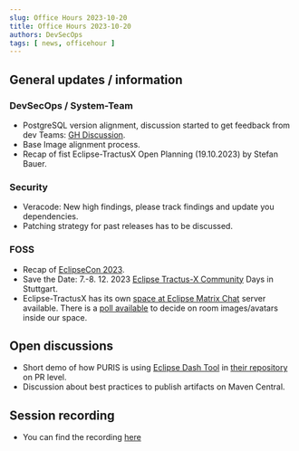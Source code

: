 ```yaml
---
slug: Office Hours 2023-10-20
title: Office Hours 2023-10-20
authors: DevSecOps
tags: [ news, officehour ]
---
```


## General updates / information

### DevSecOps / System-Team

- PostgreSQL version alignment, discussion started to get feedback from dev Teams: [GH Discussion](https://github.com/eclipse-tractusx/sig-infra/discussions/308).
- Base Image alignment process.
- Recap of fist Eclipse-TractusX Open Planning (19.10.2023) by Stefan Bauer.

### Security

- Veracode: New high findings, please track findings and update you dependencies.
- Patching strategy for past releases has to be discussed.

### FOSS

- Recap of [EclipseCon 2023](https://www.eclipsecon.org/2023).
- Save the Date: 7.-8. 12. 2023 [Eclipse Tractus-X Community](https://eclipse-tractusx.github.io/blog/community-days/) Days in Stuttgart.
- Eclipse-TractusX has its own [space at Eclipse Matrix Chat](https://chat.eclipse.org/#/room/#automotive.tractusx:matrix.eclipse.org) server available. There is a [poll available](https://github.com/eclipse-tractusx/sig-infra/discussions/312) to decide on room images/avatars inside our space.

## Open discussions

- Short demo of how PURIS is using [Eclipse Dash Tool](https://github.com/eclipse/dash-licenses) in [their repository](https://github.com/eclipse-tractusx/puris/blob/main/.github/workflows/dash-dependency-check.yml) on PR level.
- Discussion about best practices to publish artifacts on Maven Central.

## Session recording

- You can find the recording [here](https://bcgcatenax.sharepoint.com/:v:/r/sites/CommunitiesofPractises/Shared%20Documents/CX-CoP%20DevSecOps/Office_Hours_Regular_Recordings/CXDevSecOps%20Office%20Hours-20231020_115508-Meeting%20Recording%20-%20Trim.mp4?csf=1&web=1&e=5lU0ZH&nav=eyJyZWZlcnJhbEluZm8iOnsicmVmZXJyYWxBcHAiOiJTdHJlYW1XZWJBcHAiLCJyZWZlcnJhbFZpZXciOiJTaGFyZURpYWxvZyIsInJlZmVycmFsQXBwUGxhdGZvcm0iOiJXZWIiLCJyZWZlcnJhbE1vZGUiOiJ2aWV3In19)
